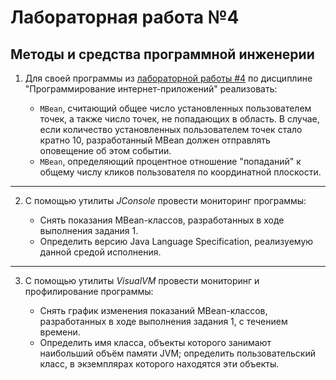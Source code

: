 # Лабораторная работа №4
## Методы и средства программной инженерии
1. Для своей программы из [лабораторной работы #4](https://github.com/Linuccia/Web4_Back-end) по дисциплине "Программирование интернет-приложений" реализовать:

     +	`MBean`, считающий общее число установленных пользователем точек, а также число точек, не попадающих в область. В случае, если количество установленных пользователем точек стало кратно 10, разработанный MBean должен отправлять оповещение об этом событии.
     +	`MBean`, определяющий процентное отношение "попаданий" к общему числу кликов пользователя по координатной плоскости.
***
2. С помощью утилиты *JConsole* провести мониторинг программы:

     +	Снять показания MBean-классов, разработанных в ходе выполнения задания 1.
     +	Определить версию Java Language Specification, реализуемую данной средой исполнения.
***
3. С помощью утилиты *VisualVM* провести мониторинг и профилирование программы:

     +	Снять график изменения показаний MBean-классов, разработанных в ходе выполнения задания 1, с течением времени.
     +	Определить имя класса, объекты которого занимают наибольший объём памяти JVM; определить пользовательский класс, в экземплярах которого находятся эти объекты.
